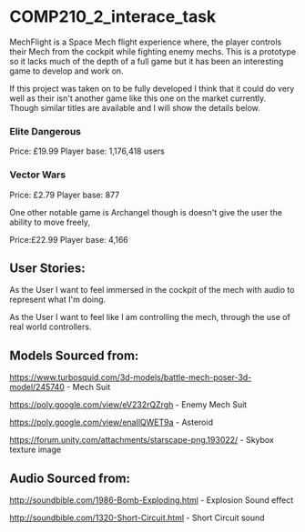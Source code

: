 # COMP210_2_interace_task

MechFlight is a Space Mech flight experience where, the player controls their Mech from the cockpit while fighting enemy mechs. This is a prototype so it lacks much of the depth of a full game but it has been an interesting game to develop and work on.

If this project was taken on to be fully developed I think that it could do very well as their isn't another game like this one on the market currently. Though similar titles are available and I will show the details below.

### Elite Dangerous
Price: £19.99
Player base: 1,176,418 users

### Vector Wars
Price: £2.79
Player base: 877

One other notable game is Archangel though is doesn't give the user the ability to move freely, 

Price:£22.99
Player base: 4,166

## User Stories:

As the User I want to feel immersed in the cockpit of the mech with audio to represent what I'm doing.

As the User I want to feel like I am controlling the mech, through the use of real world controllers.


## Models Sourced from:

https://www.turbosquid.com/3d-models/battle-mech-poser-3d-model/245740 - Mech Suit 

https://poly.google.com/view/eV232rQZrgh - Enemy Mech Suit 

https://poly.google.com/view/enaIlQWET9a - Asteroid 

https://forum.unity.com/attachments/starscape-png.193022/ - Skybox texture image

## Audio Sourced from:

http://soundbible.com/1986-Bomb-Exploding.html - Explosion Sound effect

http://soundbible.com/1320-Short-Circuit.html - Short Circuit sound
